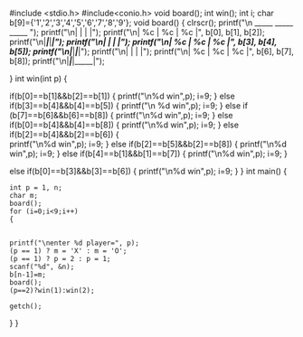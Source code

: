 #include <stdio.h>
#include<conio.h>
void board();
int win();
int i;
char b[9]={'1','2','3','4','5','6','7','8','9'};
void board()
{
clrscr();
printf("\n _____ _____ _____ ");
printf("\n|     |     |     |");
printf("\n|  %c  |  %c  |  %c  |", b[0], b[1], b[2]);
printf("\n|_____|_____|_____|");
printf("\n|     |     |     |");
printf("\n|  %c  |  %c  |  %c  |", b[3], b[4], b[5]);
printf("\n|_____|_____|_____|");
printf("\n|     |     |     |");
printf("\n|  %c  |  %c  |  %c  |", b[6], b[7], b[8]); 
printf("\n|_____|_____|_____|");
	
}
int win(int p)
{
	
if(b[0]==b[1]&&b[2]==b[1])
{
printf("\n%d win",p);
i=9;
}
else if(b[3]==b[4]&&b[4]==b[5])
{
printf("\n %d win",p);
i=9;
}
else if	(b[7]==b[6]&&b[6]==b[8])
{
 printf("\n%d win",p);
 i=9;
}
else if(b[0]==b[4]&&b[4]==b[8])
{
printf("\n%d win",p);
i=9;
}
else if(b[2]==b[4]&&b[2]==b[6])
{	
printf("\n%d win",p);
i=9;
}
else if(b[2]==b[5]&&b[2]==b[8])
{
printf("\n%d win",p);
i=9;
}
else if(b[4]==b[1]&&b[1]==b[7])
{
printf("\n%d win",p);
i=9;
}
	
else if(b[0]==b[3]&&b[3]==b[6])
{
printf("\n%d win",p);
i=9;
}
}
int main()
{
	
	int p = 1, n;
	char m;
	board();
	for (i=0;i<9;i++)
	{
		
	
	printf("\nenter %d player=", p);
	(p == 1) ? m = 'X' : m = 'O';
	(p == 1) ? p = 2 : p = 1;
	scanf("%d", &n);
	b[n-1]=m;
	board();
	(p==2)?win(1):win(2);
	
	getch();
}
}
